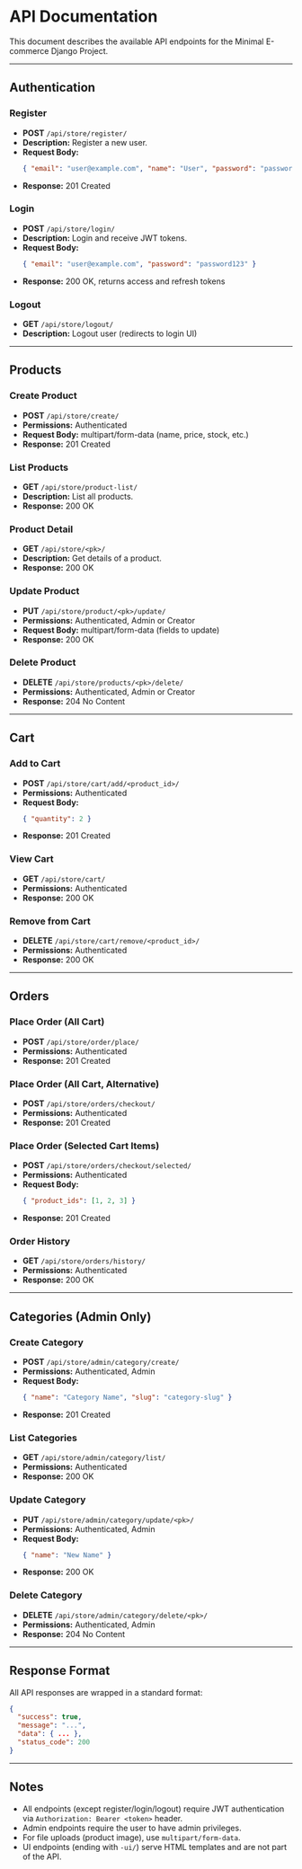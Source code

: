 # API Documentation

This document describes the available API endpoints for the Minimal E-commerce Django Project.

---

## Authentication

### Register
- **POST** `/api/store/register/`
- **Description:** Register a new user.
- **Request Body:**
  ```json
  { "email": "user@example.com", "name": "User", "password": "password123" }
  ```
- **Response:** 201 Created

### Login
- **POST** `/api/store/login/`
- **Description:** Login and receive JWT tokens.
- **Request Body:**
  ```json
  { "email": "user@example.com", "password": "password123" }
  ```
- **Response:** 200 OK, returns access and refresh tokens

### Logout
- **GET** `/api/store/logout/`
- **Description:** Logout user (redirects to login UI)

---

## Products

### Create Product
- **POST** `/api/store/create/`
- **Permissions:** Authenticated
- **Request Body:** multipart/form-data (name, price, stock, etc.)
- **Response:** 201 Created

### List Products
- **GET** `/api/store/product-list/`
- **Description:** List all products.
- **Response:** 200 OK

### Product Detail
- **GET** `/api/store/<pk>/`
- **Description:** Get details of a product.
- **Response:** 200 OK

### Update Product
- **PUT** `/api/store/product/<pk>/update/`
- **Permissions:** Authenticated, Admin or Creator
- **Request Body:** multipart/form-data (fields to update)
- **Response:** 200 OK

### Delete Product
- **DELETE** `/api/store/products/<pk>/delete/`
- **Permissions:** Authenticated, Admin or Creator
- **Response:** 204 No Content

---

## Cart

### Add to Cart
- **POST** `/api/store/cart/add/<product_id>/`
- **Permissions:** Authenticated
- **Request Body:**
  ```json
  { "quantity": 2 }
  ```
- **Response:** 201 Created

### View Cart
- **GET** `/api/store/cart/`
- **Permissions:** Authenticated
- **Response:** 200 OK

### Remove from Cart
- **DELETE** `/api/store/cart/remove/<product_id>/`
- **Permissions:** Authenticated
- **Response:** 200 OK

---

## Orders

### Place Order (All Cart)
- **POST** `/api/store/order/place/`
- **Permissions:** Authenticated
- **Response:** 201 Created

### Place Order (All Cart, Alternative)
- **POST** `/api/store/orders/checkout/`
- **Permissions:** Authenticated
- **Response:** 201 Created

### Place Order (Selected Cart Items)
- **POST** `/api/store/orders/checkout/selected/`
- **Permissions:** Authenticated
- **Request Body:**
  ```json
  { "product_ids": [1, 2, 3] }
  ```
- **Response:** 201 Created

### Order History
- **GET** `/api/store/orders/history/`
- **Permissions:** Authenticated
- **Response:** 200 OK

---

## Categories (Admin Only)

### Create Category
- **POST** `/api/store/admin/category/create/`
- **Permissions:** Authenticated, Admin
- **Request Body:**
  ```json
  { "name": "Category Name", "slug": "category-slug" }
  ```
- **Response:** 201 Created

### List Categories
- **GET** `/api/store/admin/category/list/`
- **Permissions:** Authenticated
- **Response:** 200 OK

### Update Category
- **PUT** `/api/store/admin/category/update/<pk>/`
- **Permissions:** Authenticated, Admin
- **Request Body:**
  ```json
  { "name": "New Name" }
  ```
- **Response:** 200 OK

### Delete Category
- **DELETE** `/api/store/admin/category/delete/<pk>/`
- **Permissions:** Authenticated, Admin
- **Response:** 204 No Content

---

## Response Format
All API responses are wrapped in a standard format:
```json
{
  "success": true,
  "message": "...",
  "data": { ... },
  "status_code": 200
}
```

---

## Notes
- All endpoints (except register/login/logout) require JWT authentication via `Authorization: Bearer <token>` header.
- Admin endpoints require the user to have admin privileges.
- For file uploads (product image), use `multipart/form-data`.
- UI endpoints (ending with `-ui/`) serve HTML templates and are not part of the API.
